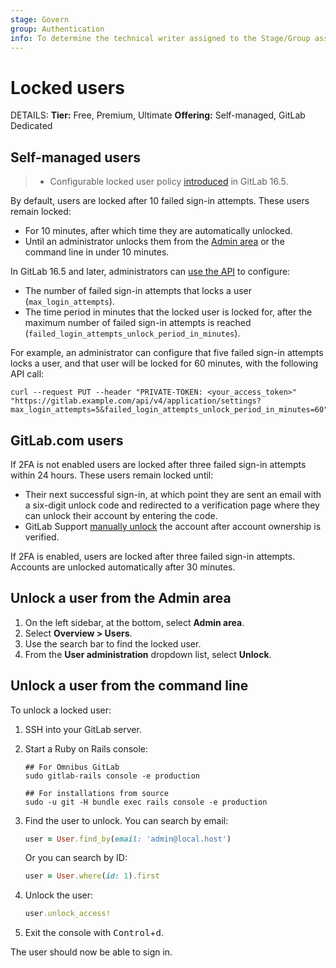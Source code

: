 ```yaml
---
stage: Govern
group: Authentication
info: To determine the technical writer assigned to the Stage/Group associated with this page, see https://handbook.gitlab.com/handbook/product/ux/technical-writing/#assignments
---
```


# Locked users

DETAILS:
**Tier:** Free, Premium, Ultimate
**Offering:** Self-managed, GitLab Dedicated

## Self-managed users

> - Configurable locked user policy [introduced](https://gitlab.com/gitlab-org/gitlab/-/issues/27048) in GitLab 16.5.

By default, users are locked after 10 failed sign-in attempts. These users remain locked:

- For 10 minutes, after which time they are automatically unlocked.
- Until an administrator unlocks them from the [Admin area](../administration/admin_area.md) or the command line in under 10 minutes.

In GitLab 16.5 and later, administrators can [use the API](../api/settings.md#list-of-settings-that-can-be-accessed-via-api-calls) to configure:

- The number of failed sign-in attempts that locks a user (`max_login_attempts`).
- The time period in minutes that the locked user is locked for, after the maximum number of failed sign-in attempts is reached (`failed_login_attempts_unlock_period_in_minutes`).

For example, an administrator can configure that five failed sign-in attempts locks a user, and that user will be locked for 60 minutes, with the following API call:

```shell
curl --request PUT --header "PRIVATE-TOKEN: <your_access_token>" "https://gitlab.example.com/api/v4/application/settings?max_login_attempts=5&failed_login_attempts_unlock_period_in_minutes=60"
```

## GitLab.com users

If 2FA is not enabled users are locked after three failed sign-in attempts within 24 hours. These users remain locked until:

- Their next successful sign-in, at which point they are sent an email with a six-digit unlock code and redirected to a verification page where they can unlock their account by entering the code.
- GitLab Support [manually unlock](https://handbook.gitlab.com/handbook/support/workflows/reinstating-blocked-accounts/#manual-unlock) the account after account ownership is verified.

If 2FA is enabled, users are locked after three failed sign-in attempts. Accounts are unlocked automatically after 30 minutes.

## Unlock a user from the Admin area

1. On the left sidebar, at the bottom, select **Admin area**.
1. Select **Overview > Users**.
1. Use the search bar to find the locked user.
1. From the **User administration** dropdown list, select **Unlock**.

## Unlock a user from the command line

To unlock a locked user:

1. SSH into your GitLab server.
1. Start a Ruby on Rails console:

   ```shell
   ## For Omnibus GitLab
   sudo gitlab-rails console -e production

   ## For installations from source
   sudo -u git -H bundle exec rails console -e production
   ```

1. Find the user to unlock. You can search by email:

   ```ruby
   user = User.find_by(email: 'admin@local.host')
   ```

   Or you can search by ID:

   ```ruby
   user = User.where(id: 1).first
   ```

1. Unlock the user:

   ```ruby
   user.unlock_access!
   ```

1. Exit the console with <kbd>Control</kbd>+<kbd>d</kbd>.

The user should now be able to sign in.

<!-- ## Troubleshooting

Include any troubleshooting steps that you can foresee. If you know beforehand what issues
one might have when setting this up, or when something is changed, or on upgrading, it's
important to describe those, too. Think of things that may go wrong and include them here.
This is important to minimize requests for support, and to avoid doc comments with
questions that you know someone might ask.

Each scenario can be a third-level heading, for example `### Getting error message X`.
If you have none to add when creating a doc, leave this section in place
but commented out to help encourage others to add to it in the future. -->
